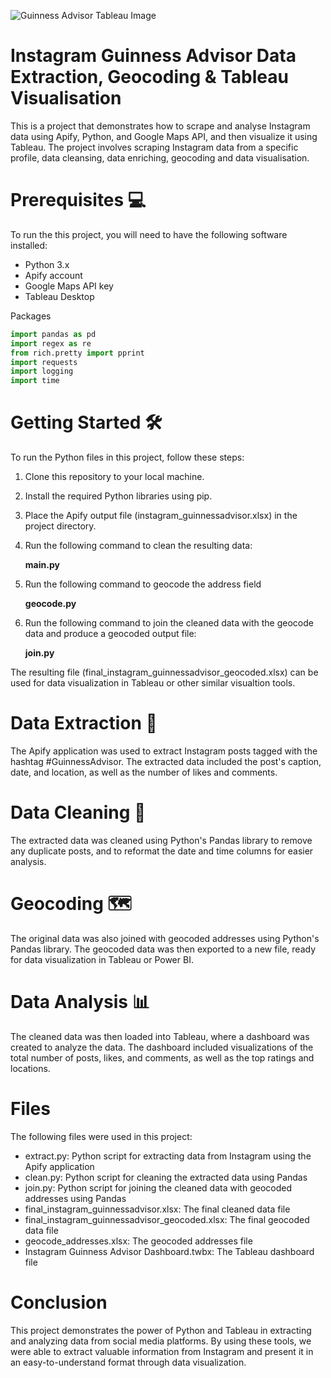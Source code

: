 
![Guinness Advisor Tableau Image](https://user-images.githubusercontent.com/65492956/230768902-1c5af60d-627b-4411-9d4e-58fa7e09e437.jpg)

# **Instagram Guinness Advisor Data Extraction, Geocoding & Tableau Visualisation** 
This is a project that demonstrates how to scrape and analyse Instagram data using Apify, Python, and Google Maps API, and then visualize it using Tableau. The project involves scraping Instagram data from a specific profile, data cleansing, data enriching, geocoding and data visualisation.

# Prerequisites 💻
To run the this project, you will need to have the following software installed:

- Python 3.x
- Apify account
- Google Maps API key
- Tableau Desktop

Packages

```python 
import pandas as pd
import regex as re
from rich.pretty import pprint
import requests
import logging
import time
```

# Getting Started 🛠
To run the Python files in this project, follow these steps:

1. Clone this repository to your local machine.
2. Install the required Python libraries using pip.
3. Place the Apify output file (instagram_guinnessadvisor.xlsx) in the project directory.
4. Run the following command to clean the resulting data:

    **main.py**

5. Run the following command to geocode the address field

     **geocode.py**

6. Run the following command to join the cleaned data with the geocode data and produce a geocoded output file:

    **join.py**

The resulting file (final_instagram_guinnessadvisor_geocoded.xlsx) can be used for data visualization in Tableau or other similar visualtion tools.

# Data Extraction 🔑
The Apify application was used to extract Instagram posts tagged with the hashtag #GuinnessAdvisor. The extracted data included the post's caption, date, and location, as well as the number of likes and comments.

# Data Cleaning 🧼
The extracted data was cleaned using Python's Pandas library to remove any duplicate posts, and to reformat the date and time columns for easier analysis.

# Geocoding 🗺
The original data was also joined with geocoded addresses using Python's Pandas library. The geocoded data was then exported to a new file, ready for data visualization in Tableau or Power BI.

# Data Analysis 📊
The cleaned data was then loaded into Tableau, where a dashboard was created to analyze the data. The dashboard included visualizations of the total number of posts, likes, and comments, as well as the top ratings and locations.


# Files
The following files were used in this project:

- extract.py: Python script for extracting data from Instagram using the Apify application
- clean.py: Python script for cleaning the extracted data using Pandas
- join.py: Python script for joining the cleaned data with geocoded addresses using Pandas
- final_instagram_guinnessadvisor.xlsx: The final cleaned data file
- final_instagram_guinnessadvisor_geocoded.xlsx: The final geocoded data file
- geocode_addresses.xlsx: The geocoded addresses file
- Instagram Guinness Advisor Dashboard.twbx: The Tableau dashboard file

# Conclusion
This project demonstrates the power of Python and Tableau in extracting and analyzing data from social media platforms. By using these tools, we were able to extract valuable information from Instagram and present it in an easy-to-understand format through data visualization.
